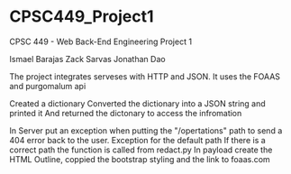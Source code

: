 # CPSC449_Project1
CPSC 449 - Web Back-End Engineering Project 1

Ismael Barajas
Zack Sarvas
Jonathan Dao

The project integrates serveses with HTTP and JSON. It uses the FOAAS and purgomalum api

Created a dictionary
Converted the dictionary into a JSON string and printed it
And returned the dictonary to access the infromation

In Server put an exception when putting the "/opertations" path to send a 404 error back to the user.
Exception for the default path
If there is a correct path the function is called from redact.py
In payload create the HTML Outline, coppied the bootstrap styling and the link to foaas.com   
